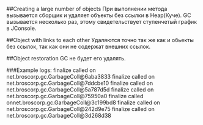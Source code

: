 ##Creating a large number of objects 
   При выполнении метода вызывается сборщик и удаляет объекты
   без ссылки в Heap(Куче). GC вызывается несколько раз, этому свидетельствует ступенчетый график в
   JConsole.
   
##Object with links to each other 
   Удаляются точно так же как и обьекты без ссылок, так как они не содержат внешних ссылок.

##Object restoration 
   GC не будет его удалять.

###Example logs:
finalize called on net.broscorp.gc.GarbageColl@6aba3833 
finalize called on net.broscorp.gc.GarbageColl@7ddcbe10
finalize called on net.broscorp.gc.GarbageColl@5a787d5d
finalize called on net.broscorp.gc.GarbageColl@75950a0 
finalize called onnet.broscorp.gc.GarbageColl@3c199bd8 
finalize called on net.broscorp.gc.GarbageColl@242d9e75
finalize called on net.broscorp.gc.GarbageColl@3d268d38